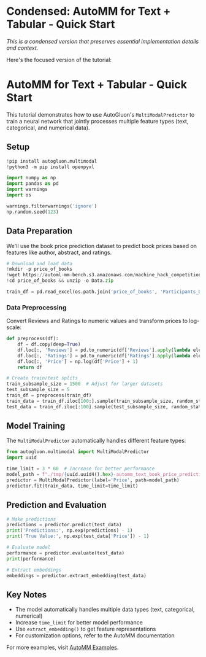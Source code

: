 # Condensed: AutoMM for Text + Tabular - Quick Start

*This is a condensed version that preserves essential implementation details and context.*

Here's the focused version of the tutorial:

# AutoMM for Text + Tabular - Quick Start

This tutorial demonstrates how to use AutoGluon's `MultiModalPredictor` to train a neural network that jointly processes multiple feature types (text, categorical, and numerical data).

## Setup

```python
!pip install autogluon.multimodal
!python3 -m pip install openpyxl

import numpy as np
import pandas as pd
import warnings
import os

warnings.filterwarnings('ignore')
np.random.seed(123)
```

## Data Preparation

We'll use the book price prediction dataset to predict book prices based on features like author, abstract, and ratings.

```python
# Download and load data
!mkdir -p price_of_books
!wget https://automl-mm-bench.s3.amazonaws.com/machine_hack_competitions/predict_the_price_of_books/Data.zip -O price_of_books/Data.zip
!cd price_of_books && unzip -o Data.zip

train_df = pd.read_excel(os.path.join('price_of_books', 'Participants_Data', 'Data_Train.xlsx'), engine='openpyxl')
```

### Data Preprocessing
Convert Reviews and Ratings to numeric values and transform prices to log-scale:

```python
def preprocess(df):
    df = df.copy(deep=True)
    df.loc[:, 'Reviews'] = pd.to_numeric(df['Reviews'].apply(lambda ele: ele[:-len(' out of 5 stars')]))
    df.loc[:, 'Ratings'] = pd.to_numeric(df['Ratings'].apply(lambda ele: ele.replace(',', '')[:-len(' customer reviews')]))
    df.loc[:, 'Price'] = np.log(df['Price'] + 1)
    return df

# Create train/test splits
train_subsample_size = 1500  # Adjust for larger datasets
test_subsample_size = 5
train_df = preprocess(train_df)
train_data = train_df.iloc[100:].sample(train_subsample_size, random_state=123)
test_data = train_df.iloc[:100].sample(test_subsample_size, random_state=245)
```

## Model Training

The `MultiModalPredictor` automatically handles different feature types:

```python
from autogluon.multimodal import MultiModalPredictor
import uuid

time_limit = 3 * 60  # Increase for better performance
model_path = f"./tmp/{uuid.uuid4().hex}-automm_text_book_price_prediction"
predictor = MultiModalPredictor(label='Price', path=model_path)
predictor.fit(train_data, time_limit=time_limit)
```

## Prediction and Evaluation

```python
# Make predictions
predictions = predictor.predict(test_data)
print('Predictions:', np.exp(predictions) - 1)
print('True Value:', np.exp(test_data['Price']) - 1)

# Evaluate model
performance = predictor.evaluate(test_data)
print(performance)

# Extract embeddings
embeddings = predictor.extract_embedding(test_data)
```

## Key Notes
- The model automatically handles multiple data types (text, categorical, numerical)
- Increase `time_limit` for better model performance
- Use `extract_embedding()` to get feature representations
- For customization options, refer to the AutoMM documentation

For more examples, visit [AutoMM Examples](https://github.com/autogluon/autogluon/tree/master/examples/automm).
